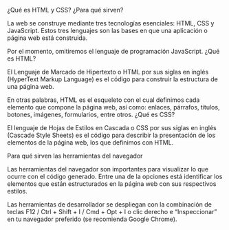 ¿Qué es HTML y CSS? ¿Para qué sirven?

La web se construye mediante tres tecnologías esenciales: HTML, CSS y JavaScript. Estos tres lenguajes son las bases en que una aplicación o página web está construida.

Por el momento, omitiremos el lenguaje de programación JavaScript.
¿Qué es HTML?

El Lenguaje de Marcado de Hipertexto o HTML por sus siglas en inglés (HyperText Markup Language) es el código para construir la estructura de una página web.

En otras palabras, HTML es el esqueleto con el cual definimos cada elemento que compone la página web, así como: enlaces, párrafos, títulos, botones, imágenes, formularios, entre otros.
¿Qué es CSS?

El lenguaje de Hojas de Estilos en Cascada o CSS por sus siglas en inglés (Cascade Style Sheets) es el código para describir la presentación de los elementos de la página web, los que definimos con HTML.

Para qué sirven las herramientas del navegador

Las herramientas del navegador son importantes para visualizar lo que ocurre con el código generado. Entre una de la opciones está identificar los elementos que están estructurados en la página web con sus respectivos estilos.

Las herramientas de desarrollador se despliegan con la combinación de teclas F12 / Ctrl + Shift + I / Cmd + Opt + I o clic derecho e “Inspeccionar” en tu navegador preferido (se recomienda Google Chrome).